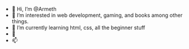 - 👋 Hi, I’m @Armeth
- 👀 I’m interested in web development, gaming, and books among other things.
- 🌱 I’m currently learning html, css, all the beginner stuff
- 💞️ 
- 📫 

<!---
Armeth/Armeth is a ✨ special ✨ repository because its `README.md` (this file) appears on your GitHub profile.
You can click the Preview link to take a look at your changes.
--->
